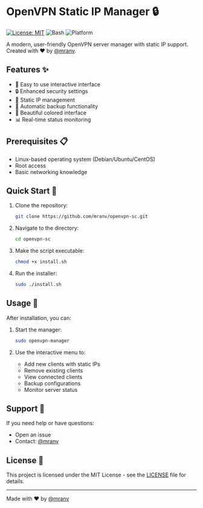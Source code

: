 # OpenVPN Static IP Manager 🔒

[![License: MIT](https://img.shields.io/badge/License-MIT-yellow.svg)](https://opensource.org/licenses/MIT)
![Bash](https://img.shields.io/badge/Bash-4.4%2B-brightgreen)
![Platform](https://img.shields.io/badge/Platform-Linux-blue)

A modern, user-friendly OpenVPN server manager with static IP support. Created with ❤️ by [@mranv](https://github.com/mranv).

## Features ✨

- 🚀 Easy to use interactive interface
- 🔒 Enhanced security settings
- 📝 Static IP management
- 🔄 Automatic backup functionality
- 🎨 Beautiful colored interface
- 📊 Real-time status monitoring

## Prerequisites 📋

- Linux-based operating system (Debian/Ubuntu/CentOS)
- Root access
- Basic networking knowledge

## Quick Start 🚀

1. Clone the repository:
   ```bash
   git clone https://github.com/mranv/openvpn-sc.git
   ```

2. Navigate to the directory:
   ```bash
   cd openvpn-sc
   ```

3. Make the script executable:
   ```bash
   chmod +x install.sh
   ```

4. Run the installer:
   ```bash
   sudo ./install.sh
   ```

## Usage 📖

After installation, you can:
1. Start the manager:
   ```bash
   sudo openvpn-manager
   ```

2. Use the interactive menu to:
   - Add new clients with static IPs
   - Remove existing clients
   - View connected clients
   - Backup configurations
   - Monitor server status

## Support 💬

If you need help or have questions:
- Open an issue
- Contact: [@mranv](https://github.com/mranv)

## License 📄

This project is licensed under the MIT License - see the [LICENSE](LICENSE) file for details.

---
Made with ❤️ by [@mranv](https://github.com/mranv)